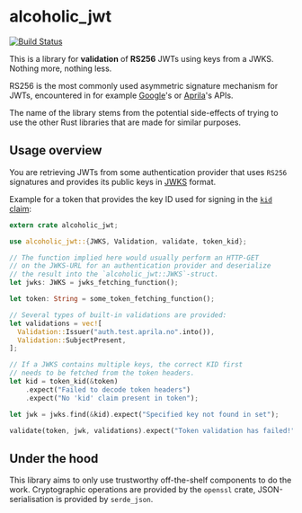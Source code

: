alcoholic_jwt
=============

[![Build Status](https://travis-ci.org/aprilabank/alcoholic_jwt.svg?branch=master)](https://travis-ci.org/aprilabank/alcoholic_jwt)

This is a library for **validation** of **RS256** JWTs using keys from
a JWKS. Nothing more, nothing less.

RS256 is the most commonly used asymmetric signature mechanism for
JWTs, encountered in for example [Google][]'s or [Aprila][]'s APIs.

The name of the library stems from the potential side-effects of
trying to use the other Rust libraries that are made for similar
purposes.

## Usage overview

You are retrieving JWTs from some authentication provider that uses
`RS256` signatures and provides its public keys in [JWKS][] format.

Example for a token that provides the key ID used for signing in the
[`kid` claim][]:

```rust
extern crate alcoholic_jwt;

use alcoholic_jwt::{JWKS, Validation, validate, token_kid};

// The function implied here would usually perform an HTTP-GET
// on the JWKS-URL for an authentication provider and deserialize
// the result into the `alcoholic_jwt::JWKS`-struct.
let jwks: JWKS = jwks_fetching_function();

let token: String = some_token_fetching_function();

// Several types of built-in validations are provided:
let validations = vec![
  Validation::Issuer("auth.test.aprila.no".into()),
  Validation::SubjectPresent,
];

// If a JWKS contains multiple keys, the correct KID first
// needs to be fetched from the token headers.
let kid = token_kid(&token)
    .expect("Failed to decode token headers")
    .expect("No 'kid' claim present in token");

let jwk = jwks.find(&kid).expect("Specified key not found in set");

validate(token, jwk, validations).expect("Token validation has failed!");
```

## Under the hood

This library aims to only use trustworthy off-the-shelf components to
do the work. Cryptographic operations are provided by the `openssl`
crate, JSON-serialisation is provided by `serde_json`.

[Google]: https://www.google.com/
[Aprila]: https://www.aprila.no/
[JWKS]: https://tools.ietf.org/html/rfc7517
[`kid` claim]: https://tools.ietf.org/html/rfc7515#section-4.1.4
